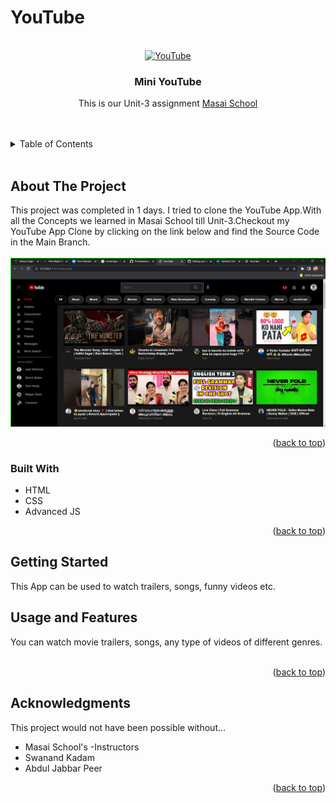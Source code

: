 
# YouTube
<!-- PROJECT LOGO -->
<br />
<div align="center">
  <a href="https://github.com/Primahale/you-tube">
<!--     <img src="https://github.com/anubis-x-ranger/projectScreenshots/blob/main/netfliximg.jpg" alt="Logo" width="120" height="60"> -->
    <img src="https://cdn.mos.cms.futurecdn.net/8gzcr6RpGStvZFA2qRt4v6.jpg"alt="YouTube" width="150px">
   
  </a>

<h3 align="center">Mini YouTube</h3>

  <p align="center">
    This is our Unit-3 assignment <a href="https://www.masaischool.com/"> Masai School </a> 
    <br />
  
</div>
<br/>
<br/>

<!-- TABLE OF CONTENTS -->
<details>
  <summary>Table of Contents</summary>
  <ol>
    <li>
      <a href="#about-the-project">About The Project</a>
      <ul>
        <li><a href="#built-with">Built With</a></li>
      </ul>
    </li>
    <li>
      <a href="#getting-started">Getting Started</a>
      <ul>
        <li><a href="#Prerequisites-and-installation">Pre-requisites & Installation</a></li>
      </ul>
    </li>
    <li><a href="#usage-and-features">Usage & Features </a></li>
    <li><a href="#acknowledgments">Acknowledgments</a></li>
  </ol>
</details>

<br/>

<!-- ABOUT THE PROJECT -->

## About The Project
  

This  project was completed in 1 days.
I tried to clone the YouTube App.With all the Concepts we learned in Masai School till Unit-3.Checkout my YouTube App Clone by clicking on the link below and find the Source Code in the Main Branch.
<br/>
<br/>
<a href="my-miniyoutube.netlify.app">
<img src="https://github.com/Primahale/you-tube/blob/main/Screenshot%20(468).png" alt="Home-Screen" width="1000" >

</a>

<p align="right">(<a href="#top">back to top</a>)</p>

### Built With

- HTML
- CSS
- Advanced JS


<p align="right">(<a href="#top">back to top</a>)</p>

<!-- GETTING STARTED -->

## Getting Started

 This App can be used to watch trailers, songs, funny videos etc. 



<!-- USAGE EXAMPLES -->

## Usage and Features

You can watch movie trailers, songs, any type of videos of different genres. 
<br/>
<br/>
<!-- <img src="https://github.com/Karishma282/YouTube/blob/main/Screenshot%202022-04-26%20232821.png" alt="Search-Results" width="1000"> -->
<p align="right">(<a href="#top">back to top</a>)</p>





<!-- ACKNOWLEDGMENTS -->

## Acknowledgments

This project would not have been possible without…

- Masai School's -Instructors
- Swanand Kadam
- Abdul Jabbar Peer

<p align="right">(<a href="#top">back to top</a>)</p>
